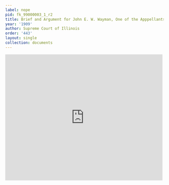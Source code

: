 ```yaml
---
label: nope
pid: fk_99000003_1_r2
title: Brief and Argument for John E. W. Wayman, One of the Apppellants
year: '1909'
author: Supreme Court of Illinois
order: '443'
layout: single
collection: documents
---
```

<iframe src="https://northwestern.app.box.com/embed/s/fj9qe3bw25wrwkh1z0o2gep3r96gxxct?sortColumn=date&view=list" width="500" height="400" frameborder="0" allowfullscreen webkitallowfullscreen msallowfullscreen></iframe>
